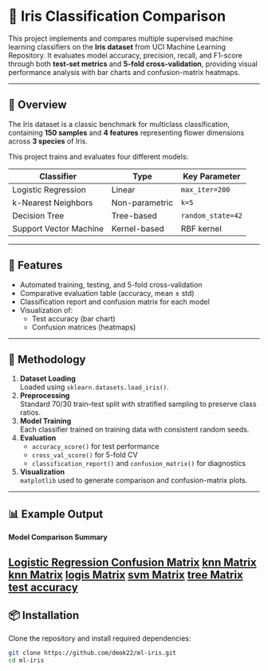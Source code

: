 # 🌸 Iris Classification Comparison

This project implements and compares multiple supervised machine learning classifiers on the **Iris dataset** from UCI Machine Learning Repository.
It evaluates model accuracy, precision, recall, and F1-score through both **test-set metrics** and **5-fold cross-validation**, providing visual performance analysis with bar charts and confusion-matrix heatmaps.

---

## 📘 Overview

The Iris dataset is a classic benchmark for multiclass classification, containing **150 samples** and **4 features** representing flower dimensions across **3 species** of Iris.

This project trains and evaluates four different models:

| Classifier | Type | Key Parameter |
|-------------|------|----------------|
| Logistic Regression | Linear | `max_iter=200` |
| k-Nearest Neighbors | Non-parametric | `k=5` |
| Decision Tree | Tree-based | `random_state=42` |
| Support Vector Machine | Kernel-based | RBF kernel |

---

## 🧩 Features

- Automated training, testing, and 5-fold cross-validation  
- Comparative evaluation table (accuracy, mean ± std)  
- Classification report and confusion matrix for each model  
- Visualization of:
  - Test accuracy (bar chart)
  - Confusion matrices (heatmaps)

---

## 🧠 Methodology

1. **Dataset Loading**  
   Loaded using `sklearn.datasets.load_iris()`.
2. **Preprocessing**  
   Standard 70/30 train–test split with stratified sampling to preserve class ratios.
3. **Model Training**  
   Each classifier trained on training data with consistent random seeds.
4. **Evaluation**  
   - `accuracy_score()` for test performance  
   - `cross_val_score()` for 5-fold CV  
   - `classification_report()` and `confusion_matrix()` for diagnostics
5. **Visualization**  
   `matplotlib` used to generate comparison and confusion-matrix plots.

---

## 📊 Example Output

**Model Comparison Summary**

[Logistic Regression Confusion Matrix](Figure1.png)
[knn Matrix](knn_matrix.png)
[knn Matrix](knn_matrix.png)
[logis Matrix](logis_matrix.png)
[svm Matrix](svm_matrix.png)
[tree Matrix](tree_matrix.png)
[test accuracy](test_acc.png)
---

## 📦 Installation

Clone the repository and install required dependencies:

```bash
git clone https://github.com/dmok22/ml-iris.git
cd ml-iris

